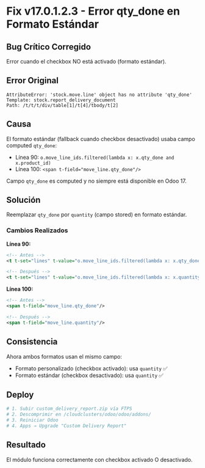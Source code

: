 # Fix v17.0.1.2.3 - Error qty_done en Formato Estándar

## Bug Crítico Corregido
Error cuando el checkbox NO está activado (formato estándar).

## Error Original
```
AttributeError: 'stock.move.line' object has no attribute 'qty_done'
Template: stock.report_delivery_document
Path: /t/t/t/div/table[1]/t[4]/tbody/t[2]
```

## Causa
El formato estándar (fallback cuando checkbox desactivado) usaba campo computed `qty_done`:
- Línea 90: `o.move_line_ids.filtered(lambda x: x.qty_done and x.product_id)`
- Línea 100: `<span t-field="move_line.qty_done"/>`

Campo `qty_done` es computed y no siempre está disponible en Odoo 17.

## Solución
Reemplazar `qty_done` por `quantity` (campo stored) en formato estándar.

### Cambios Realizados

**Línea 90:**
```xml
<!-- Antes -->
<t t-set="lines" t-value="o.move_line_ids.filtered(lambda x: x.qty_done and x.product_id)"/>

<!-- Después -->
<t t-set="lines" t-value="o.move_line_ids.filtered(lambda x: x.quantity and x.product_id)"/>
```

**Línea 100:**
```xml
<!-- Antes -->
<span t-field="move_line.qty_done"/>

<!-- Después -->
<span t-field="move_line.quantity"/>
```

## Consistencia
Ahora ambos formatos usan el mismo campo:
- Formato personalizado (checkbox activado): usa `quantity` ✅
- Formato estándar (checkbox desactivado): usa `quantity` ✅

## Deploy
```bash
# 1. Subir custom_delivery_report.zip vía FTPS
# 2. Descomprimir en /cloudclusters/odoo/odoo/addons/
# 3. Reiniciar Odoo
# 4. Apps → Upgrade "Custom Delivery Report"
```

## Resultado
El módulo funciona correctamente con checkbox activado O desactivado.

